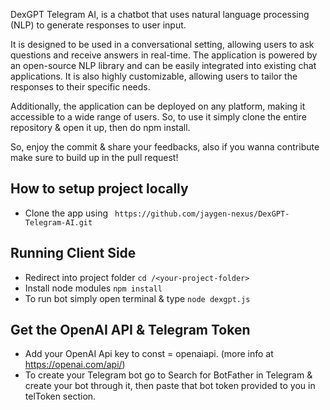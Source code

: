 DexGPT Telegram AI, is a chatbot that uses natural language processing (NLP) to generate responses to user input. 

It is designed to be used in a conversational setting, allowing users to ask questions and receive answers in real-time. The application is powered by an open-source
NLP library and can be easily integrated into existing chat applications. It is also highly customizable, allowing users to tailor the responses to their specific
needs. 

Additionally, the application can be deployed on any platform, making it accessible to a wide range of users. So, to use it simply clone the entire repository & open
it up, then do npm install.

So, enjoy the commit & share your feedbacks, also if you wanna contribute make sure to build up in the pull request!

## How to setup project locally
* Clone the app using ``` https://github.com/jaygen-nexus/DexGPT-Telegram-AI.git```

## Running Client Side
* Redirect into project folder ```cd /<your-project-folder>```
* Install node modules ```npm install```
* To run bot simply open terminal & type ```node dexgpt.js```

## Get the OpenAI API & Telegram Token
* Add your OpenAI Api key to const = openaiapi. (more info at https://openai.com/api/)
* To create your Telegram bot go to Search for BotFather in Telegram & create your bot through it, then paste that bot token provided to you in telToken section.
